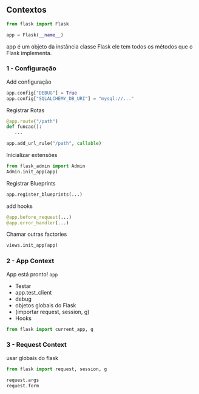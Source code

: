 ## Contextos

```python
from flask import Flask

app = Flask(__name__)  
``` 
app é um objeto da instância classe Flask ele tem  todos os  métodos que o Flask implementa.

### 1 - Configuração

Add configuração
```python
app.config["DEBUG"] = True
app.config["SQLALCHEMY_DB_URI"] = "mysql://..."
```

 Registrar Rotas

 ```python
@app.route("/path")
def funcao():
    ...

app.add_url_rule("/path", callable)
```

 Inicializar extensões

```python
from flask_admin import Admin
Admin.init_app(app)
```

 Registrar Blueprints

```python
app.register_blueprints(...)
```

 add hooks

```python
@app.before_request(...)
@app.error_handler(...)
```

 Chamar outras factories

```python
views.init_app(app)
```

### 2 - App Context

 App está pronto! `app`
-    Testar
-   app.test_client
-   debug
-   objetos globais do Flask
-   (importar request, session, g)
-   Hooks

```python
from flask import current_app, g
```

### 3 - Request Context

 usar globais do flask

```python
from flask import request, session, g

request.args
request.form
```